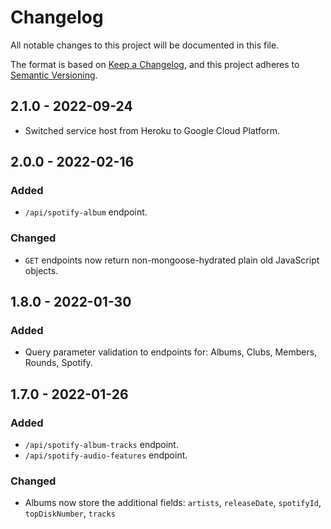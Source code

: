# Changelog

All notable changes to this project will be documented in this file.

The format is based on [Keep a Changelog](https://keepachangelog.com/en/1.0.0/), and this project adheres to [Semantic Versioning](https://semver.org/spec/v2.0.0.html).

## 2.1.0 - 2022-09-24

* Switched service host from Heroku to Google Cloud Platform.

## 2.0.0 - 2022-02-16

### Added

* `/api/spotify-album` endpoint.

### Changed

* `GET` endpoints now return non-mongoose-hydrated plain old JavaScript objects.

## 1.8.0 - 2022-01-30

### Added

* Query parameter validation to endpoints for: Albums, Clubs, Members, Rounds, Spotify.

## 1.7.0 - 2022-01-26

### Added

* `/api/spotify-album-tracks` endpoint.
* `/api/spotify-audio-features` endpoint.

### Changed

* Albums now store the additional fields: `artists`, `releaseDate`, `spotifyId`, `topDiskNumber`, `tracks`
